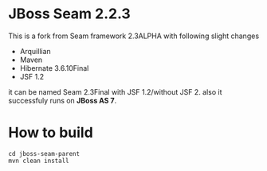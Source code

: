 JBoss Seam 2.2.3
====

This is a fork from Seam framework 2.3ALPHA with following slight changes

+ Arquillian 
+ Maven
+ Hibernate 3.6.10Final
+ JSF 1.2

it can be named Seam 2.3Final with JSF 1.2/without JSF 2. also it successfuly runs on **JBoss AS 7**.


How to build
====

```
cd jboss-seam-parent
mvn clean install
```
